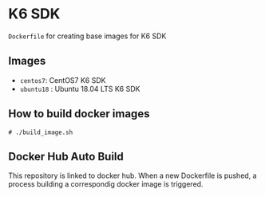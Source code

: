# K6 SDK

`Dockerfile` for creating base images for K6 SDK

## Images

* `centos7`: CentOS7 K6 SDK
* `ubuntu18` : Ubuntu 18.04 LTS K6 SDK

## How to build docker images

~~~
# ./build_image.sh
~~~

## Docker Hub Auto Build
This repository is linked to docker hub. When a new Dockerfile is pushed, 
a process building a correspondig docker image is triggered.

